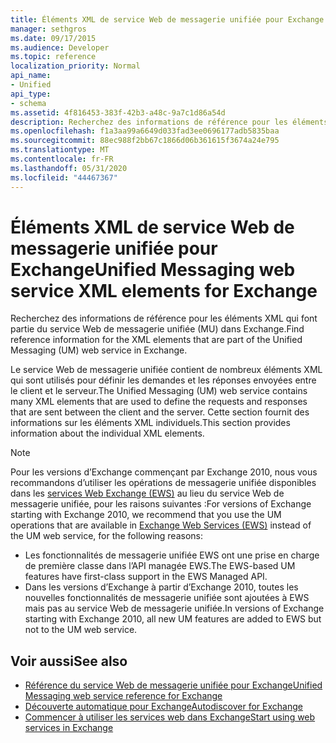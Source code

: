 ```yaml
---
title: Éléments XML de service Web de messagerie unifiée pour Exchange
manager: sethgros
ms.date: 09/17/2015
ms.audience: Developer
ms.topic: reference
localization_priority: Normal
api_name:
- Unified
api_type:
- schema
ms.assetid: 4f816453-383f-42b3-a48c-9a7c1d86a54d
description: Recherchez des informations de référence pour les éléments XML qui font partie du service Web de messagerie unifiée (MU) dans Exchange.
ms.openlocfilehash: f1a3aa99a6649d033fad3ee0696177adb5835baa
ms.sourcegitcommit: 88ec988f2bb67c1866d06b361615f3674a24e795
ms.translationtype: MT
ms.contentlocale: fr-FR
ms.lasthandoff: 05/31/2020
ms.locfileid: "44467367"
---
```

# <a name="unified-messaging-web-service-xml-elements-for-exchange"></a><span data-ttu-id="fd78b-103">Éléments XML de service Web de messagerie unifiée pour Exchange</span><span class="sxs-lookup"><span data-stu-id="fd78b-103">Unified Messaging web service XML elements for Exchange</span></span>

<span data-ttu-id="fd78b-104">Recherchez des informations de référence pour les éléments XML qui font partie du service Web de messagerie unifiée (MU) dans Exchange.</span><span class="sxs-lookup"><span data-stu-id="fd78b-104">Find reference information for the XML elements that are part of the Unified Messaging (UM) web service in Exchange.</span></span>
  
<span data-ttu-id="fd78b-105">Le service Web de messagerie unifiée contient de nombreux éléments XML qui sont utilisés pour définir les demandes et les réponses envoyées entre le client et le serveur.</span><span class="sxs-lookup"><span data-stu-id="fd78b-105">The Unified Messaging (UM) web service contains many XML elements that are used to define the requests and responses that are sent between the client and the server.</span></span> <span data-ttu-id="fd78b-106">Cette section fournit des informations sur les éléments XML individuels.</span><span class="sxs-lookup"><span data-stu-id="fd78b-106">This section provides information about the individual XML elements.</span></span>
  
> [!NOTE]
> <span data-ttu-id="fd78b-107">Pour les versions d’Exchange commençant par Exchange 2010, nous vous recommandons d’utiliser les opérations de messagerie unifiée disponibles dans les [services Web Exchange (EWS)](https://msdn.microsoft.com/library/60285497-0c4e-4e51-84e1-34dd6d89a5d8%28Office.15%29.aspx) au lieu du service Web de messagerie unifiée, pour les raisons suivantes :</span><span class="sxs-lookup"><span data-stu-id="fd78b-107">For versions of Exchange starting with Exchange 2010, we recommend that you use the UM operations that are available in [Exchange Web Services (EWS)](https://msdn.microsoft.com/library/60285497-0c4e-4e51-84e1-34dd6d89a5d8%28Office.15%29.aspx) instead of the UM web service, for the following reasons:</span></span> 
> - <span data-ttu-id="fd78b-108">Les fonctionnalités de messagerie unifiée EWS ont une prise en charge de première classe dans l’API managée EWS.</span><span class="sxs-lookup"><span data-stu-id="fd78b-108">The EWS-based UM features have first-class support in the EWS Managed API.</span></span> 
> - <span data-ttu-id="fd78b-109">Dans les versions d’Exchange à partir d’Exchange 2010, toutes les nouvelles fonctionnalités de messagerie unifiée sont ajoutées à EWS mais pas au service Web de messagerie unifiée.</span><span class="sxs-lookup"><span data-stu-id="fd78b-109">In versions of Exchange starting with Exchange 2010, all new UM features are added to EWS but not to the UM web service.</span></span> 
  
## <a name="see-also"></a><span data-ttu-id="fd78b-110">Voir aussi</span><span class="sxs-lookup"><span data-stu-id="fd78b-110">See also</span></span>

- [<span data-ttu-id="fd78b-111">Référence du service Web de messagerie unifiée pour Exchange</span><span class="sxs-lookup"><span data-stu-id="fd78b-111">Unified Messaging web service reference for Exchange</span></span>](unified-messaging-web-service-reference-for-exchange.md)
- [<span data-ttu-id="fd78b-112">Découverte automatique pour Exchange</span><span class="sxs-lookup"><span data-stu-id="fd78b-112">Autodiscover for Exchange</span></span>](../exchange-web-services/autodiscover-for-exchange.md)
- [<span data-ttu-id="fd78b-113">Commencer à utiliser les services web dans Exchange</span><span class="sxs-lookup"><span data-stu-id="fd78b-113">Start using web services in Exchange</span></span>](../exchange-web-services/start-using-web-services-in-exchange.md)
    

